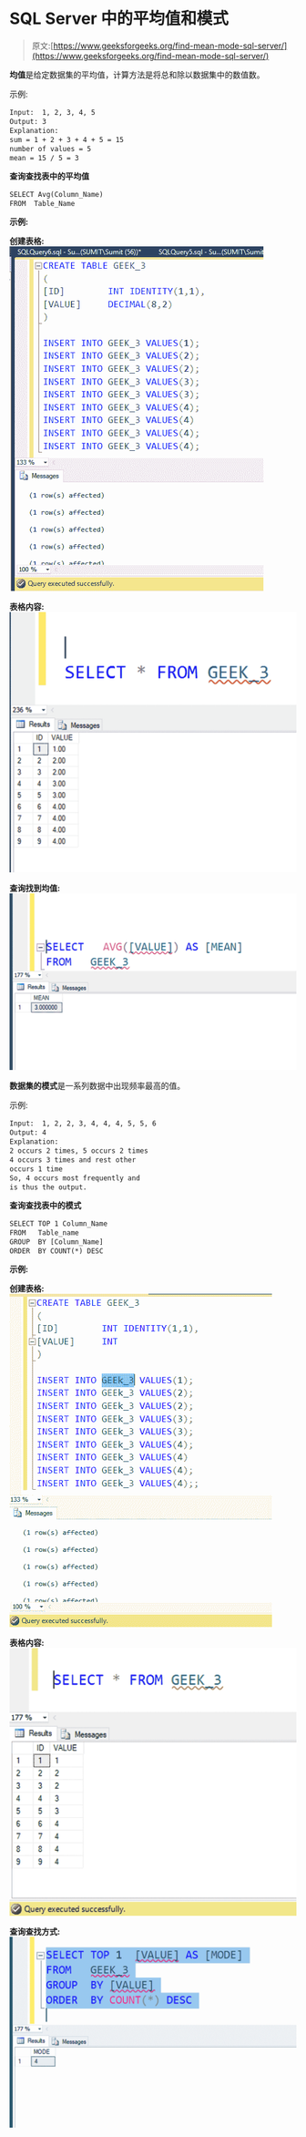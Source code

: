 # SQL Server 中的平均值和模式

> 原文:[https://www.geeksforgeeks.org/find-mean-mode-sql-server/](https://www.geeksforgeeks.org/find-mean-mode-sql-server/)

**均值**是给定数据集的平均值，计算方法是将总和除以数据集中的数值数。

示例:

```
Input:  1, 2, 3, 4, 5 
Output: 3
Explanation: 
sum = 1 + 2 + 3 + 4 + 5 = 15
number of values = 5
mean = 15 / 5 = 3

```

**查询查找表中的平均值**

```
SELECT Avg(Column_Name) 
FROM  Table_Name

```

**示例:**

**创建表格:**
![](img/d3a791ed64febfa93f90d36abf725690.png)

**表格内容:**
![](img/082923e82d0dded7f09d90826f4eea46.png)

**查询找到均值:**
![](img/f436fb36934ec663ef9c889c47551b55.png)

**数据集的模式**是一系列数据中出现频率最高的值。

示例:

```
Input:  1, 2, 2, 3, 4, 4, 4, 5, 5, 6
Output: 4
Explanation:
2 occurs 2 times, 5 occurs 2 times
4 occurs 3 times and rest other 
occurs 1 time
So, 4 occurs most frequently and 
is thus the output.

```

**查询查找表中的模式**

```
SELECT TOP 1 Column_Name
FROM   Table_name
GROUP  BY [Column_Name]
ORDER  BY COUNT(*) DESC

```

**示例:**

**创建表格:**
![](img/49d2bf4dada5d6375db6c7e1b6c0dd49.png)

**表格内容:**
![](img/77e43f7503ffd1cf025ea39cecc18acf.png)

**查询查找方式:**
![](img/8590c3f393976226f23020bb1f220687.png)